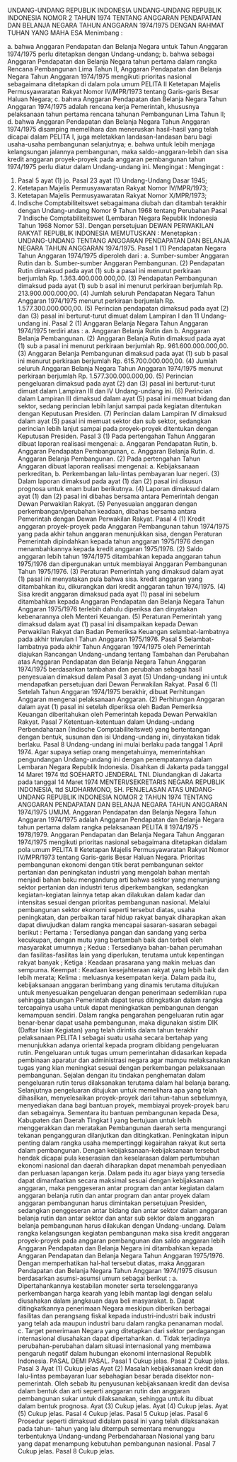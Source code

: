  UNDANG-UNDANG REPUBLIK INDONESIA UNDANG-UNDANG REPUBLIK INDONESIA NOMOR 2 TAHUN 1974 TENTANG ANGGARAN PENDAPATAN DAN BELANJA NEGARA TAHUN ANGGARAN 1974/1975
DENGAN RAHMAT TUHAN YANG MAHA ESA
Menimbang :

a. bahwa Anggaran Pendapatan dan Belanja Negara untuk Tahun Anggaran 1974/1975 perlu ditetapkan dengan Undang-undang;
b. bahwa sebagai Anggaran Pendapatan dan Belanja Negara tahun pertama dalam rangka Rencana Pembangunan Lima Tahun II, Anggaran Pendapatan dan Belanja Negara Tahun Anggaran 1974/1975 mengikuti prioritas nasional sebagaimana ditetapkan di dalam pola umum PELITA II Ketetapan Majelis Permusyawaratan Rakyat Nomor IV/MPR/1973 tentang Garis-garis Besar Haluan Negara;
c. bahwa Anggaran Pendapatan dan Belanja Negara Tahun Anggaran 1974/1975 adalah rencana kerja Pemerintah, khususnya pelaksanaan tahun pertama rencana tahunan Pembangunan Lima Tahun II;
d. bahwa Anggaran Pendapatan dan Belanja Negara Tahun Anggaran 1974/1975 disamping memelihara dan meneruskan hasil-hasil yang telah dicapai dalam PELITA I, juga meletakkan landasan-landasan baru bagi usaha-usaha pembangunan selanjutnya;
e. bahwa untuk lebih menjaga kelangsungan jalannya pembangunan, maka saldo-anggaran-lebih dan sisa kredit anggaran proyek-proyek pada anggaran pembangunan tahun 1974/1975 perlu diatur dalam Undang-undang ini.
Mengingat :
Mengingat :

1. Pasal 5 ayat (1) jo. Pasal 23 ayat (1) Undang-Undang Dasar 1945;
2. Ketetapan Majelis Permusyawaratan Rakyat Nomor IV/MPR/1973;
3. Ketetapan Majelis Permusyawaratan Rakyat Nomor X/MPR/1973;
4. Indische Comptabiliteitswet sebagaimana diubah dan ditambah terakhir dengan Undang-undang Nomor 9 Tahun 1968 tentang Perubahan Pasal 7 Indische Comptabiliteitswet (Lembaran Negara Republik Indonesia Tahun 1968 Nomor 53). Dengan persetujuan DEWAN PERWAKILAN RAKYAT REPUBLIK INDONESIA
MEMUTUSKAN :
 Menetapkan : UNDANG-UNDANG TENTANG ANGGARAN PENDAPATAN DAN BELANJA NEGARA TAHUN ANGGARAN 1974/1975.
Pasal 1
(1) Pendapatan Negara Tahun Anggaran 1974/1975 diperoleh dari :
a. Sumber-sumber Anggaran Rutin dan b. Sumber-sumber Anggaran Pembangunan.
(2) Pendapatan Rutin dimaksud pada ayat (1) sub a pasal ini menurut perkiraan berjumlah Rp. 1.363.400.000.000,00.
(3) Pendapatan Pembangunan dimaksud pada ayat (1) sub b asal ini menurut perkiraan berjumlah Rp. 213.900.000.000,00.
(4) Jumlah seluruh Pendapatan Negara Tahun Anggaran 1974/1975 menurut perkiraan berjumlah Rp. 1.577.300.000.000,00.
(5) Perincian pendapatan dimaksud pada ayat (2) dan (3) pasal ini berturut-turut dimuat dalam Lampiran I dan 11 Undang-undang ini.
Pasal 2
(1) Anggaran Belanja Negara Tahun Anggaran 1974/1975 terdiri atas :
a. Anggaran Belanja Rutin dan b. Anggaran Belanja Pembangunan.
(2) Anggaran Belanja Rutin dimaksud pada ayat (1) sub a pasal ini menurut perkiraan berjumlah Rp. 961.600.000.000,00.
(3) Anggaran Belanja Pembangunan dimaksud pada ayat (1) sub b pasal ini menurut perkiraan berjumlah Rp. 615.700.000.000,00.
(4) Jumlah seluruh Anggaran Belanja Negara Tahun Anggaran 1974/1975 menurut perkiraan berjumlah Rp. 1.577.300.000.000,00.
(5) Perincian pengeluaran dimaksud pada ayat (2) dan (3) pasal ini berturut-turut dimuat dalam Lampiran III dan IV Undang-undang ini.
(6) Perincian dalam Lampiran III dimaksud dalam ayat (5) pasal ini memuat bidang dan sektor, sedang perincian lebih lanjut sampai pada kegiatan ditentukan dengan Keputusan Presiden.
(7) Perincian dalam Lampiran IV dimaksud dalam ayat (5) pasal ini memuat sektor dan sub sektor, sedangkan perincian lebih lanjut sampai pada proyek-proyek ditentukan dengan Keputusan Presiden.
Pasal 3
(1) Pada pertengahan Tahun Anggaran dibuat laporan realisasi mengenai:
a. Anggaran Pendapatan Rutin, b. Anggaran Pendapatan Pembangunan, c. Anggaran Belanja Rutin.
d. Anggaran Belanja Pembangunan.
(2) Pada pertengahan Tahun Anggaran dibuat laporan realisasi mengenai:
a. Kebijaksanaan perkreditan, b. Perkembangan lalu-lintas pembayaran luar negeri.
(3) Dalam laporan dimaksud pada ayat (1) dan (2) pasal ini disusun prognosa untuk enam bulan berikutnya.
(4) Laporan dimaksud dalam ayat (1) dan (2) pasal ini dibahas bersama antara Pemerintah dengan Dewan Perwakilan Rakyat.
(5) Penyesuaian anggaran dengan perkembangan/perubahan keadaan, dibahas bersama antara Pemerintah dengan Dewan Perwakilan Rakyat.
Pasal 4
(1) Kredit anggaran proyek-proyek pada Anggaran Pembangunan tahun 1974/1975 yang pada akhir tahun anggaran menunjukkan sisa, dengan Peraturan Pemerintah dipindahkan kepada tahun anggaran 1975/1976 dengan menambahkannya kepada kredit anggaran 1975/1976.
(2) Saldo anggaran lebih tahun 1974/1975 ditambahkan kepada anggaran tahun 1975/1976 dan dipergunakan untuk membiayai Anggaran Pembangunan Tahun 1975/1976.
(3) Peraturan Pemerintah yang dimaksud dalam ayat (1) pasal ini menyatakan pula bahwa sisa. kredit anggaran yang ditambahkan itu, dikurangkan dari kredit anggaran tahun 1974/1975.
(4) Sisa kredit anggaran dimaksud pada ayat (1) pasal ini sebelum ditambahkan kepada Anggaran Pendapatan dan Belanja Negara Tahun Anggaran 1975/1976 terlebih dahulu diperiksa dan dinyatakan kebenarannya oleh Menteri Keuangan.
(5) Peraturan Pemerintah yang dimaksud dalam ayat (1) pasal ini disampaikan kepada Dewan Perwakilan Rakyat dan Badan Pemeriksa Keuangan selambat-lambatnya pada akhir triwulan I Tahun Anggaran 1975/1976.
Pasal 5
Selambat-lambatnya pada akhir Tahun Anggaran 1974/1975 oleh Pemerintah diajukan Rancangan Undang-undang tentang Tambahan dan Perubahan atas Anggaran Pendapatan dan Belanja Negara Tahun Anggaran 1974/1975 berdasarkan tambahan dan perubahan sebagai hasil penyesuaian dimaksud dalam Pasal 3 ayat (5) Undang-undang ini untuk mendapatkan persetujuan dari Dewan Perwakilan Rakyat.
Pasal 6
(1) Setelah Tahun Anggaran 1974/1975 berakhir, dibuat Perhitungan Anggaran mengenai pelaksanaan Anggaran.
(2) Perhitungan Anggaran dalam ayat (1) pasal ini setelah diperiksa oleh Badan Pemeriksa Keuangan diberitahukan oleh Pemerintah kepada Dewan Perwakilan Rakyat.
Pasal 7
Ketentuan-ketentuan dalam Undang-undang Perbendaharaan (Indische Comptabiliteitswet) yang bertentangan dengan bentuk, susunan dan isi Undang-undang ini, dinyatakan tidak berlaku.
Pasal 8
Undang-undang ini mulai berlaku pada tanggal 1 April 1974. Agar supaya setiap orang mengetahuinya, memerintahkan pengundangan Undang-undang ini dengan penempatannya dalam Lembaran Negara Republik Indonesia. Disahkan di Jakarta pada tanggal 14 Maret 1974 ttd SOEHARTO JENDERAL TNI. Diundangkan di Jakarta pada tanggal 14 Maret 1974 MENTERI/SEKRETARIS NEGARA REPUBLIK INDONESIA, ttd SUDHARMONO, SH. PENJELASAN ATAS UNDANG-UNDANG REPUBLIK INDONESIA NOMOR 2 TAHUN 1974 TENTANG ANGGARAN PENDAPATAN DAN BELANJA NEGARA TAHUN ANGGARAN 1974/1975 UMUM. Anggaran Pendapatan dan Belanja Negara Tahun Anggaran 1974/1975 adalah Anggaran Pendapatan dan Belanja Negara tahun pertama dalam rangka pelaksanaan PELITA II 1974/1975 - 1978/1979. Anggaran Pendapatan dan Belanja Negara Tahun Anggaran 1974/1975 mengikuti prioritas nasional sebagaimana ditetapkan didalam pola umum PELITA II Ketetapan Majelis Permusyawaratan Rakyat Nomor IV/MPR/1973 tentang Garis-garis Besar Haluan Negara. Prioritas pembangunan ekonomi dengan titik berat pembangunan sektor pertanian dan peningkatan industri yang mengolah bahan mentah menjadi bahan baku mengandung arti bahwa sektor yang menunjang sektor pertanian dan industri terus diperkembangkan, sedangkan kegiatan-kegiatan lainnya tetap akan dilakukan dalam kadar dan intensitas sesuai dengan prioritas pembangunan nasional. Melalui pembangunan sektor ekonomi seperti tersebut diatas, usaha peningkatan, dan perbaikan taraf hidup rakyat banyak diharapkan akan dapat diwujudkan dalam rangka mencapai sasaran-sasaran sebagai berikut : Pertama : Tersedianya pangan dan sandang yang serba kecukupan, dengan mutu yang bertambah baik dan terbeli oleh masyarakat umumnya ; Kedua : Tersedianya bahan-bahan perumahan dan fasilitas-fasilitas lain yang diperlukan, terutama untuk kepentingan rakyat banyak ; Ketiga : Keadaan prasarana yang makin meluas dan sempurna. Keempat : Keadaan kesejahteraan rakyat yang lebih baik dan lebih merata; Kelima : meluasnya kesempatan kerja. Dalam pada itu, kebijaksanaan anggaran berimbang yang dinamis terutama ditujukan untuk menyesuaikan pengeluaran dengan penerimaan sedemikian rupa sehingga tabungan Pemerintah dapat terus ditingkatkan dalam rangka tercapainya usaha untuk dapat meningkatkan pembangunan dengan kemampuan sendiri. Dalam rangka pengarahan pengeluaran rutin agar benar-benar dapat usaha pembangunan, maka digunakan sistim DIK (Daftar Isian Kegiatan) yang telah dirintis dalam tahun terakhir pelaksanaan PELITA I sebagai suatu usaha secara bertahap yang menunjukkan adanya oriental kepada program dibidang pengeluaran rutin. Pengeluaran untuk tugas umum pemerintahan didasarkan kepada pembinaan aparatur dan administrasi negara agar mampu melaksanakan tugas yang kian meningkat sesuai dengan perkembangan pelaksanaan pembangunan. Sejalan dengan itu tindakan penghematan dalam pengeluaran rutin terus dilaksanakan terutama dalam hal belanja barang. Selanjutnya pengeluaran ditujukan untuk memelihara apa yang telah dihasilkan, menyelesaikan proyek-proyek dari tahun-tahun sebelumnya, menyediakan dana bagi bantuan proyek, membiayai proyek-proyek baru dan sebagainya. Sementara itu bantuan pembangunan kepada Desa, Kabupaten dan Daerah Tingkat I yang bertujuan untuk lebih menggerakkan dan meratakan Pembangunan daerah serta mengurangi tekanan pengangguran dilanjutkan dan ditingkatkan. Peningkatan inipun penting dalam rangka usaha mempertinggi kegairahan rakyat ikut serta dalam pembangunan. Dengan kebijaksanaan-kebijaksanaan tersebut hendak dicapai pula keserasian dan keselarasan dalam pertumbuhan ekonomi nasional dan daerah diharapkan dapat menambah penyediaan dan perluasan lapangan kerja. Dalam pada itu agar biaya yang tersedia dapat dimanfaatkan secara maksimal sesuai dengan kebijaksanaan anggaran, maka penggeseran antar program dan antar kegiatan dalam anggaran belanja rutin dan antar program dan antar proyek dalam anggaran pembangunan harus dimintakan persetujuan Presiden, sedangkan penggeseran antar bidang dan antar sektor dalam anggaran belanja rutin dan antar sektor dan antar sub sektor dalam anggaran belanja pembangunan harus dilakukan dengan Undang-undang. Dalam rangka kelangsungan kegiatan pembangunan maka sisa kredit anggaran proyek-proyek pada anggaran pembangunan dan saldo anggaran lebih Anggaran Pendapatan dan Belanja Negara ini ditambahkan kepada Anggaran Pendapatan dan Belanja Negara Tahun Anggaran 1975/1976. Dengan memperhatikan hal-hal tersebut diatas, maka Anggaran Pendapatan dan Belanja Negara Tahun Anggaran 1974/1975 disusun berdasarkan asumsi-asumsi umum sebagai berikut :
a. Dipertahankannya kestabilan moneter serta terselenggaranya perkembangan harga kearah yang lebih mantap lagi dengan selalu diusahakan dalam jangkauan daya beli masyarakat.
b. Dapat ditingkatkannya penerimaan Negara meskipun diberikan berbagai fasilitas dan perangsang fiskal kepada industri-industri baik industri yang telah ada maupun industri baru dalam rangka penanaman modal.
c. Target penerimaan Negara yang ditetapkan dari sektor perdagangan internasional diusahakan dapat dipertahankan.
d. Tidak terjadinya perubahan-perubahan dalam situasi internasional yang membawa pengaruh negatif dalam hubungan ekonomi internasional Republik Indonesia. PASAL DEMI PASAL.
Pasal 1
Cukup jelas.
Pasal 2
Cukup jelas.
Pasal 3
Ayat (1) Cukup jelas Ayat (2) Masalah kebijaksanaan kredit dan lalu-lintas pembayaran luar sebahagian besar berada disektor non-pemerintah. Oleh sebab itu penyusunan kebijaksanaan kredit dan devisa dalam bentuk dan arti seperti anggaran rutin dan anggaran pembangunan sukar untuk dilaksanakan, sehingga untuk itu dibuat dalam bentuk prognosa. Ayat (3) Cukup jelas. Ayat (4) Cukup jelas. Ayat (5) Cukup jelas.
Pasal 4
Cukup jelas.
Pasal 5
Cukup jelas.
Pasal 6
Prosedur seperti dimaksud didalam pasal ini yang telah dilaksanakan pada tahun- tahun yang lalu ditempuh sementara menunggu terbentuknya Undang-undang Perbendaharaan Nasional yang baru yang dapat menampung kebutuhan pembangunan nasional.
Pasal 7
Cukup jelas.
Pasal 8
Cukup jelas.